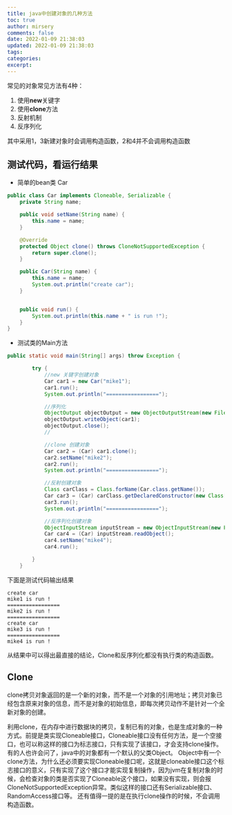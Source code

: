 ```yaml
---
title: java中创建对象的几种方法
toc: true
author: mirsery
comments: false
date: 2022-01-09 21:38:03
updated: 2022-01-09 21:38:03
tags:
categories:
excerpt: 
---
```



<!-- toc -->

常见的对象常见方法有4种：
1. 使用**new**关键字
2. 使用**clone**方法
3. 反射机制
4. 反序列化

其中采用1，3新建对象时会调用构造函数，2和4并不会调用构造函数

## 测试代码，看运行结果
- 简单的bean类 Car
```java
public class Car implements Cloneable, Serializable {
    private String name;

    public void setName(String name) {
        this.name = name;
    }

    @Override
    protected Object clone() throws CloneNotSupportedException {
        return super.clone();
    }

    public Car(String name) {
        this.name = name;
        System.out.println("create car");
    }


    public void run() {
        System.out.println(this.name + " is run !");
    }
}
```

- 测试类的Main方法

```java
public static void main(String[] args) throw Exception {

        try {
            //new 关键字创建对象
            Car car1 = new Car("mike1");
            car1.run();
            System.out.println("=================");

            //序列化
            ObjectOutput objectOutput = new ObjectOutputStream(new FileOutputStream("Car"));
            objectOutput.writeObject(car1);
            objectOutput.close();
            //

            //clone 创建对象
            Car car2 = (Car) car1.clone();
            car2.setName("mike2");
            car2.run();
            System.out.println("=================");

            //反射创建对象
            Class carClass = Class.forName(Car.class.getName());
            Car car3 = (Car) carClass.getDeclaredConstructor(new Class[]{String.class}).newInstance("mike3");
            car3.run();
            System.out.println("=================");

            //反序列化创建对象
            ObjectInputStream inputStream = new ObjectInputStream(new FileInputStream("Car"));
            Car car4 = (Car) inputStream.readObject();
            car4.setName("mike4");
            car4.run();

        }
    }
```

下面是测试代码输出结果
```
create car
mike1 is run !
=================
mike2 is run !
=================
create car
mike3 is run !
=================
mike4 is run !
```
从结果中可以得出最直接的结论，Clone和反序列化都没有执行类的构造函数。


## Clone 
clone拷贝对象返回的是一个新的对象，而不是一个对象的引用地址；拷贝对象已经包含原来对象的信息，而不是对象的初始信息，即每次拷贝动作不是针对一个全新对象的创建。

利用clone，在内存中进行数据块的拷贝，复制已有的对象，也是生成对象的一种方式。前提是类实现Cloneable接口，Cloneable接口没有任何方法，是一个空接口，也可以称这样的接口为标志接口，只有实现了该接口，才会支持clone操作。有的人也许会问了，java中的对象都有一个默认的父类Object。
Object中有一个clone方法，为什么还必须要实现Cloneable接口呢，这就是cloneable接口这个标志接口的意义，只有实现了这个接口才能实现复制操作，因为jvm在复制对象的时候，会检查对象的类是否实现了Cloneable这个接口，如果没有实现，则会报CloneNotSupportedException异常。类似这样的接口还有Serializable接口、RandomAccess接口等。
还有值得一提的是在执行clone操作的时候，不会调用构造函数。